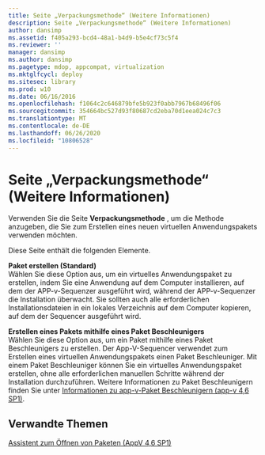 ```yaml
---
title: Seite „Verpackungsmethode“ (Weitere Informationen)
description: Seite „Verpackungsmethode“ (Weitere Informationen)
author: dansimp
ms.assetid: f405a293-bcd4-48a1-b4d9-b5e4cf73c5f4
ms.reviewer: ''
manager: dansimp
ms.author: dansimp
ms.pagetype: mdop, appcompat, virtualization
ms.mktglfcycl: deploy
ms.sitesec: library
ms.prod: w10
ms.date: 06/16/2016
ms.openlocfilehash: f1064c2c646879bfe5b923f0abb7967b68496f06
ms.sourcegitcommit: 354664bc527d93f80687cd2eba70d1eea024c7c3
ms.translationtype: MT
ms.contentlocale: de-DE
ms.lasthandoff: 06/26/2020
ms.locfileid: "10806528"
---
```

# Seite „Verpackungsmethode“ (Weitere Informationen)


Verwenden Sie die Seite **Verpackungsmethode** , um die Methode anzugeben, die Sie zum Erstellen eines neuen virtuellen Anwendungspakets verwenden möchten.

Diese Seite enthält die folgenden Elemente.

<a href="" id="create-package--default-"></a>**Paket erstellen (Standard)**  
Wählen Sie diese Option aus, um ein virtuelles Anwendungspaket zu erstellen, indem Sie eine Anwendung auf dem Computer installieren, auf dem der APP-v-Sequenzer ausgeführt wird, während der APP-v-Sequenzer die Installation überwacht. Sie sollten auch alle erforderlichen Installationsdateien in ein lokales Verzeichnis auf dem Computer kopieren, auf dem der Sequencer ausgeführt wird.

<a href="" id="create-package-using-a-package-accelerator"></a>**Erstellen eines Pakets mithilfe eines Paket Beschleunigers**  
Wählen Sie diese Option aus, um ein Paket mithilfe eines Paket Beschleunigers zu erstellen. Der App-V-Sequencer verwendet zum Erstellen eines virtuellen Anwendungspakets einen Paket Beschleuniger. Mit einem Paket Beschleuniger können Sie ein virtuelles Anwendungspaket erstellen, ohne alle erforderlichen manuellen Schritte während der Installation durchzuführen. Weitere Informationen zu Paket Beschleunigern finden Sie unter [Informationen zu app-v-Paket Beschleunigern (app-v 4,6 SP1)](about-app-v-package-accelerators--app-v-46-sp1-.md).

## Verwandte Themen


[Assistent zum Öffnen von Paketen (AppV 4,6 SP1)](open-package-wizard---appv-46-sp1-.md)

 

 





